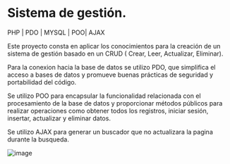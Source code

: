# Sistema de gestión.
PHP | PDO | MYSQL | POO| AJAX

Este proyecto consta en aplicar los conocimientos para la creación de un sistema de gestión basado en un CRUD ( Crear, Leer, Actualizar, Eliminar).

Para la conexion hacia la base de datos se utilizo PDO, que simplifica el acceso a bases de datos y promueve buenas prácticas de seguridad y portabilidad del código.

Se utilizo POO para encapsular la funcionalidad relacionada con el procesamiento de la base de datos y proporcionar métodos públicos para realizar operaciones como obtener todos los registros, iniciar sesión, insertar, actualizar y eliminar datos.

Se utilizo AJAX para generar un buscador que no actualizara la pagina durante la busqueda.

![image](https://github.com/JuanCarvajal11/CrudTaller/assets/111205893/fe98becb-cc49-4c73-83e3-4f9603002116)

